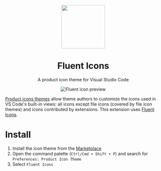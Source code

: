 <div align="center">

<img src="https://raw.githubusercontent.com/misolori/vscode-fluent-icons/master/icon.png" width="140" />

# Fluent Icons

A product icon theme for Visual Studio Code

![Fluent icon preview](https://github.com/misolori/vscode-fluent-icons/raw/master/preview.png)

</div>

[Product icons themes](https://code.visualstudio.com/api/extension-guides/product-icon-theme) allow theme authors to customize the icons used in VS Code's built-in views: all icons except file icons (covered by file icon themes) and icons contributed by extensions. This extension uses [Fluent Icons](https://www.figma.com/community/file/836835755999342788/Microsoft-Fluent-System-Icons).

# Install
1. Install the icon theme from the [Marketplace](https://marketplace.visualstudio.com/items?itemName=miguelsolorio.fluent-icons)
2. Open the command palette (`Ctrl/Cmd + Shift + P`) and search for `Preferences: Product Icon Theme`
3. Select `Fluent Icons`
